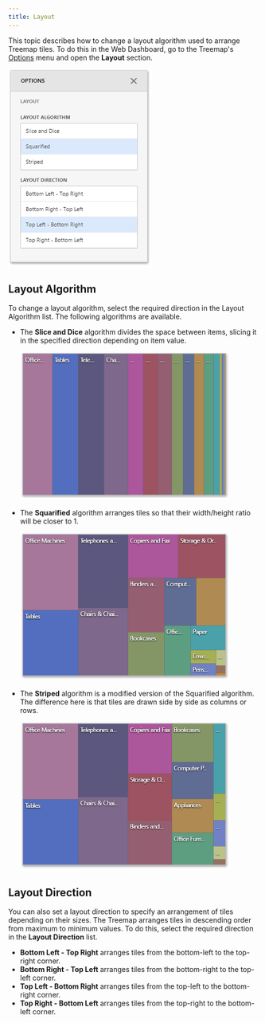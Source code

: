 ```yaml
---
title: Layout
---
```

This topic describes how to change a layout algorithm used to arrange Treemap tiles. To do this in the Web Dashboard, go to the Treemap's [Options](../../../../../dashboard-for-web/articles/web-dashboard-designer-mode/ui-elements/dashboard-item-menu.md) menu  and open the **Layout** section.

![wdd-treemap-layout-options](../../../../images/Img125963.png)

## Layout Algorithm
To change a layout algorithm, select the required direction in the Layout Algorithm list. The following algorithms are available.
* The **Slice and Dice** algorithm divides the space between items, slicing it in the specified direction depending on item value.
	
	![wdd-treemap-slice-and-dice](../../../../images/Img125964.png)
* The **Squarified** algorithm arranges tiles so that their width/height ratio will be closer to 1.
	
	![wdd-treemap-squarified](../../../../images/Img125965.png)
* The **Striped** algorithm is a modified version of the Squarified algorithm. The difference here is that tiles are drawn side by side as columns or rows.
	
	![wdd-treemap-stripped](../../../../images/Img125966.png)

## Layout Direction
You can also set a layout direction to specify an arrangement of tiles depending on their sizes. The Treemap arranges tiles in descending order from maximum to minimum values. To do this, select the required direction in the **Layout Direction** list.
* **Bottom Left - Top Right** arranges tiles from the bottom-left to the top-right corner.
* **Bottom Right - Top Left** arranges tiles from the bottom-right to the top-left corner.
* **Top Left - Bottom Right** arranges tiles from the top-left to the bottom-right corner.
* **Top Right - Bottom Left** arranges tiles from the top-right to the bottom-left corner.
